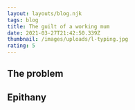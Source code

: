 ```yaml
---
layout: layouts/blog.njk
tags: blog
title: The guilt of a working mum
date: 2021-03-27T21:42:50.339Z
thumbnail: /images/uploads/l-typing.jpg
rating: 5
---
```

## The problem

## Epithany